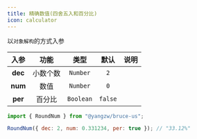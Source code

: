 ```yaml
---
title: 精确数值(四舍五入和百分比)
icon: calculator
---
```


以`对象解构`的方式入参

入参|功能|类型|默认|说明
:-:|:-:|:-:|:-:|-
**dec**|小数个数|`Number`|`2`
**num**|数值|`Number`|`0`
**per**|百分比|`Boolean`|`false`

```js
import { RoundNum } from "@yangzw/bruce-us";

RoundNum({ dec: 2, num: 0.331234, per: true }); // "33.12%"
```